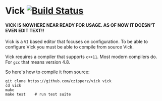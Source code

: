 # Vick [![Build Status](https://travis-ci.org/czipperz/vick.svg)](https://travis-ci.org/czipperz/vick)

#### VICK IS NOWHERE NEAR READY FOR USAGE.  AS OF NOW IT DOESN'T EVEN EDIT TEXT!!

Vick is a `VI` based editor that focuses on configuration.  To be able
to configure Vick you must be able to compile from source Vick.

Vick requires a compiler that supports `c++11`.  Most modern compilers
do.  For `gcc` that means version 4.8.

So here's how to compile it from source:

    git clone https://github.com/czipperz/vick vick
    cd vick
    make
    make test    # run test suite
